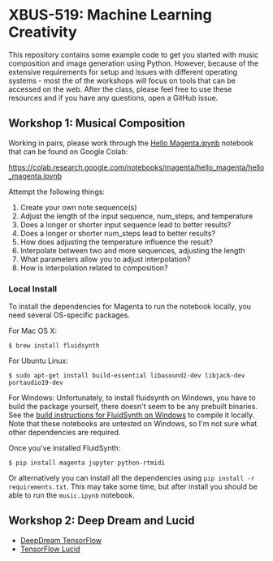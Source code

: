 # XBUS-519: Machine Learning Creativity

This repository contains some example code to get you started with music composition and image generation using Python. However, because of the extensive requirements for setup and issues with different operating systems - most the of the workshops will focus on tools that can be accessed on the web. After the class, please feel free to use these resources and if you have any questions, open a GitHub issue.

## Workshop 1: Musical Composition

Working in pairs, please work through the [Hello Magenta.ipynb](https://colab.research.google.com/notebooks/magenta/hello_magenta/hello_magenta.ipynb) notebook that can be found on Google Colab:

https://colab.research.google.com/notebooks/magenta/hello_magenta/hello_magenta.ipynb

Attempt the following things:

1. Create your own note sequence(s)
2. Adjust the length of the input sequence, num_steps, and temperature
3. Does a longer or shorter input sequence lead to better results?
4. Does a longer or shorter num_steps lead to better results?
5. How does adjusting the temperature influence the result?
6. Interpolate between two and more sequences, adjusting the length
7. What parameters allow you to adjust interpolation?
8. How is interpolation related to composition?

### Local Install

To install the dependencies for Magenta to run the notebook locally, you need several OS-specific packages.

For Mac OS X:

    $ brew install fluidsynth

For Ubuntu Linux:

    $ sudo apt-get install build-essential libasound2-dev libjack-dev portaudio19-dev

For Windows: Unfortunately, to install fluidsynth on Windows, you have to build the package yourself, there doesn't seem to be any prebuilt binaries. See the [build instructions for FluidSynth on Windows](https://github.com/FluidSynth/fluidsynth/wiki/BuildingWithCMake#building-with-msys2-on-windows) to compile it locally. Note that these notebooks are untested on Windows, so I'm not sure what other dependencies are required.

Once you've installed FluidSynth:

    $ pip install magenta jupyter python-rtmidi

Or alternatively you can install all the dependencies using `pip install -r requirements.txt`. This may take some time, but after install you should be able to run the `music.ipynb` notebook.


## Workshop 2: Deep Dream and Lucid

- [DeepDream TensorFlow](https://colab.research.google.com/github/tensorflow/docs/blob/master/site/en/tutorials/generative/deepdream.ipynb)
- [TensorFlow Lucid](https://colab.research.google.com/github/tensorflow/lucid/blob/master/notebooks/tutorial.ipynb)